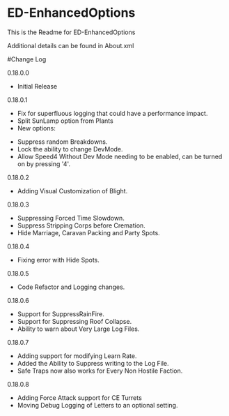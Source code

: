 # ED-EnhancedOptions
This is the Readme for ED-EnhancedOptions

Additional details can be found in About.xml

#Change Log

0.18.0.0
* Initial Release

0.18.0.1
* Fix for superfluous logging that could have a performance impact.
* Split SunLamp option from Plants
* New options:
 - Suppress random Breakdowns. 
 - Lock the ability to change DevMode. 
 - Allow Speed4 Without Dev Mode needing to be enabled, can be turned on by pressing '4'. 
 
0.18.0.2
* Adding Visual Customization of Blight.

0.18.0.3
* Suppressing Forced Time Slowdown.
* Suppress Stripping Corps before Cremation.
* Hide Marriage, Caravan Packing and Party Spots.

0.18.0.4
* Fixing error with Hide Spots.

0.18.0.5
* Code Refactor and Logging changes.

0.18.0.6
* Support for SuppressRainFire.
* Support for Suppressing Roof Collapse.
* Ability to warn about Very Large Log Files.

0.18.0.7
* Adding support for modifying Learn Rate.
* Added the Ability to Suppress writing to the Log File.
* Safe Traps now also works for Every Non Hostile Faction.

0.18.0.8
* Adding Force Attack support for CE Turrets
* Moving Debug Logging of Letters to an optional setting.